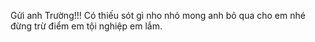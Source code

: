 Gửi anh Trường!!!
Có thiếu sót gì nho nhỏ mong anh bỏ qua cho em nhé đừng trừ điểm em tội nghiệp em lắm.

